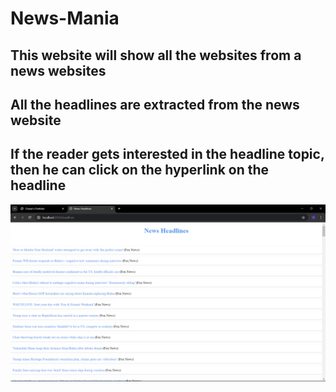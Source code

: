 # News-Mania
## This website will show all the websites from a news websites
## All the headlines are extracted from the news website
## If the reader gets interested in the headline topic, then he can click on the hyperlink on the headline

![website Page](news-website.png)
